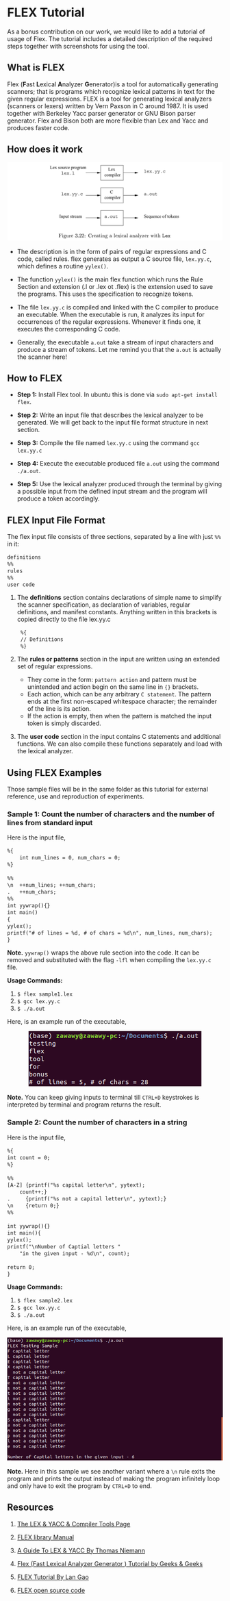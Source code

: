 # FLEX Tutorial

As a bonus contribution on our work, we would like to add a tutorial of usage of Flex.
The tutorial includes a detailed description of the required steps together with screenshots for using the tool.

## What is FLEX

Flex (**F**ast **L**exical **A**nalyzer **G**enerator)is a tool for automatically generating scanners; that is programs which recognize lexical patterns in text for the given regular expressions.
FLEX is a tool for generating lexical analyzers (scanners or lexers) written by Vern Paxson in C around 1987. It is used together with Berkeley Yacc parser generator or GNU Bison parser generator. Flex and Bison both are more flexible than Lex and Yacc and produces faster code.

## How does it work

<p align='center'><img src="./images/1.png"/></p>

- The description is in the form of pairs of regular expressions and C code, called rules. flex generates as output a C source file, `lex.yy.c`,  which defines a routine `yylex()`.

- The function `yylex()` is the main flex function which runs the Rule Section and extension (.l or .lex ot .flex) is the extension used to save the programs. This uses the specification to recognize tokens.

- The file  `lex.yy.c` is compiled and linked with the C compiler to produce an executable. When the executable is run, it analyzes its input for occurrences of the regular expressions. Whenever it finds one, it executes the corresponding C code.

- Generally, the executable `a.out` take a stream of input characters and produce a stream of tokens. Let me remind you that the `a.out` is actually the scanner here!

## How to FLEX

- **Step 1:** Install Flex tool. In ubuntu this is done via `sudo apt-get install flex`.

- **Step 2:** Write an input file that describes the lexical analyzer to be generated. We will get back to the input file format structure in next section.

- **Step 3:** Compile the file named `lex.yy.c` using the command `gcc lex.yy.c`

- **Step 4:** Execute the executable produced file `a.out` using the command `./a.out`.

- **Step 5:** Use the lexical analyzer produced through the terminal by giving a possible input from the defined input stream and the program will produce a token accordingly.

## FLEX Input File Format

 The  flex input file consists of three sections, separated by a line with just `%%` in it:

    definitions
    %%
    rules
    %%
    user code

1. The **definitions** section contains declarations of simple name to simplify the scanner specification, as declaration of variables, regular definitions, and manifest constants. Anything written in this brackets is copied directly to the file lex.yy.c

        %{
        // Definitions
        %}

2. The **rules or patterns** section in the input are written  using  an extended set of regular expressions.

    - They come in the form: `pattern action` and pattern must be unintended and action begin on the same line in `{}` brackets.
    - Each action,  which can be any arbitrary `C statement`.  The pattern ends at the first non-escaped whitespace character; the remainder  of the line is its action.
    - If the action is empty, then when the pattern is matched the input token is  simply  discarded.

3. The **user code** section in the input contains C statements and additional functions. We can also compile these functions separately and load with the lexical analyzer.

## Using FLEX Examples

Those sample files will be in the same folder as this tutorial for external reference, use and reproduction of experiments.

### Sample 1: Count the number of characters and the number of lines  from standard input

Here is the input file,

    %{
        int num_lines = 0, num_chars = 0;
    %}

    %%
    \n  ++num_lines; ++num_chars;
    .   ++num_chars;
    %%
    int yywrap(){} 
    int main()
    {
    yylex();
    printf("# of lines = %d, # of chars = %d\n", num_lines, num_chars);
    }

**Note.** `yywrap()` wraps the above rule section into the code. It can be removed and substituted with the flag `-lfl` when compiling the `lex.yy.c` file.

**Usage Commands:**

1. `$ flex sample1.lex`
2. `$ gcc lex.yy.c`
3. `$ ./a.out`

Here, is an example run of the executable,
<p align='center'><img src="./images/2.png"/></p>

**Note.** You can keep giving inputs to terminal till `CTRL+D` keystrokes is interpreted by terminal and program returns the result.

### Sample 2: Count the number of characters in a string

Here is the input file,

    %{ 
    int count = 0; 
    %} 

    %% 
    [A-Z] {printf("%s capital letter\n", yytext); 
        count++;} 
    .     {printf("%s not a capital letter\n", yytext);} 
    \n    {return 0;} 
    %% 

    int yywrap(){} 
    int main(){ 
    yylex(); 
    printf("\nNumber of Captial letters " 
        "in the given input - %d\n", count); 
    
    return 0; 
    }

**Usage Commands:**

1. `$ flex sample2.lex`
2. `$ gcc lex.yy.c`
3. `$ ./a.out`

Here, is an example run of the executable,

<p align='center'><img src="./images/3.png"/></p>

**Note.** Here in this sample we see another variant where a `\n` rule exits the program and prints the output instead of making the program infinitely loop and only have to exit the program by `CTRL+D` to end.

## Resources

1. [The LEX & YACC & Compiler Tools Page](http://dinosaur.compilertools.net/)

2. [FLEX library Manual](http://dinosaur.compilertools.net/flex/manpage.html)

3. [A Guide To LEX & YACC By Thomas Niemann](https://arcb.csc.ncsu.edu/~mueller/codeopt/codeopt00/y_man.pdf)

4. [Flex (Fast Lexical Analyzer Generator ) Tutorial by Geeks & Geeks](https://www.geeksforgeeks.org/flex-fast-lexical-analyzer-generator/)

5. [FLEX Tutorial By Lan Gao](http://alumni.cs.ucr.edu/~lgao/teaching/flex.html)

6. [FLEX open source code](https://github.com/westes/flex)
